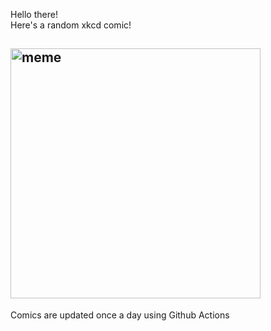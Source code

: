 Hello there! <br>Here's a random xkcd comic!<br>
## <img src="https://imgs.xkcd.com/comics/map_of_the_internet.jpg" alt="meme" width="400"/><br>
Comics are updated once a day using Github Actions